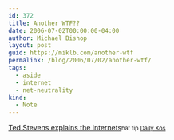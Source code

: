 ```yaml
---
id: 372
title: Another WTF??
date: 2006-07-02T00:00:00-04:00
author: Michael Bishop
layout: post
guid: https://miklb.com/another-wtf
permalink: /blog/2006/07/02/another-wtf/
tags:
  - aside
  - internet
  - net-neutrality
kind:
  - Note
---
```

<p><a href="http://blog.wired.com/27BStroke6/index.blog?entry_id=1512499">Ted Stevens explains the internets</a><small>hat tip <a href="http://www.dailykos.com/storyonly/2006/7/2/232335/3120">Daily Kos</a></small></p>